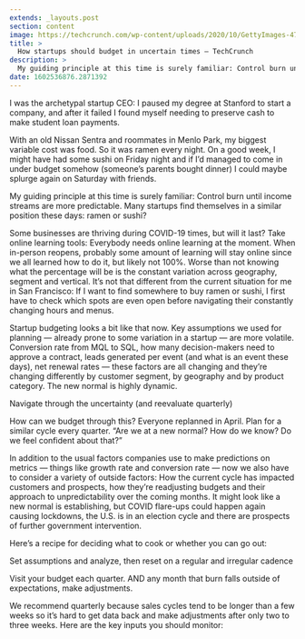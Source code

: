 ```yaml
--- 
extends: _layouts.post 
section: content 
image: https://techcrunch.com/wp-content/uploads/2020/10/GettyImages-477914681.jpg?w=600 
title: > 
  How startups should budget in uncertain times – TechCrunch 
description: > 
  My guiding principle at this time is surely familiar: Control burn until income streams are more predictable.Many startups find themselves in a similar position these days: ramen or sushi?Take online learning tools: Everybody needs online learning at the moment.When in-person reopens, probably some amount of learning will stay online since we all learned how to do it, but likely not 100%.Navigate through the uncertainty (and reevaluate quarterly)How can we budget through this? 
date: 1602536876.2871392 
--- 
```

I was the archetypal startup CEO: I paused my degree at Stanford to start a company, and after it failed I found myself needing to preserve cash to make student loan payments.

With an old Nissan Sentra and roommates in Menlo Park, my biggest variable cost was food. So it was ramen every night. On a good week, I might have had some sushi on Friday night and if I’d managed to come in under budget somehow (someone’s parents bought dinner) I could maybe splurge again on Saturday with friends.

My guiding principle at this time is surely familiar: Control burn until income streams are more predictable. Many startups find themselves in a similar position these days: ramen or sushi?

Some businesses are thriving during COVID-19 times, but will it last? Take online learning tools: Everybody needs online learning at the moment. When in-person reopens, probably some amount of learning will stay online since we all learned how to do it, but likely not 100%. Worse than not knowing what the percentage will be is the constant variation across geography, segment and vertical. It’s not that different from the current situation for me in San Francisco: If I want to find somewhere to buy ramen or sushi, I first have to check which spots are even open before navigating their constantly changing hours and menus.

Startup budgeting looks a bit like that now. Key assumptions we used for planning — already prone to some variation in a startup — are more volatile. Conversion rate from MQL to SQL, how many decision-makers need to approve a contract, leads generated per event (and what is an event these days), net renewal rates — these factors are all changing and they’re changing differently by customer segment, by geography and by product category. The new normal is highly dynamic.

Navigate through the uncertainty (and reevaluate quarterly)

How can we budget through this? Everyone replanned in April. Plan for a similar cycle every quarter. “Are we at a new normal? How do we know? Do we feel confident about that?”

In addition to the usual factors companies use to make predictions on metrics — things like growth rate and conversion rate — now we also have to consider a variety of outside factors: How the current cycle has impacted customers and prospects, how they’re readjusting budgets and their approach to unpredictability over the coming months. It might look like a new normal is establishing, but COVID flare-ups could happen again causing lockdowns, the U.S. is in an election cycle and there are prospects of further government intervention.

Here’s a recipe for deciding what to cook or whether you can go out:

Set assumptions and analyze, then reset on a regular and irregular cadence

Visit your budget each quarter. AND any month that burn falls outside of expectations, make adjustments.

We recommend quarterly because sales cycles tend to be longer than a few weeks so it’s hard to get data back and make adjustments after only two to three weeks. Here are the key inputs you should monitor: